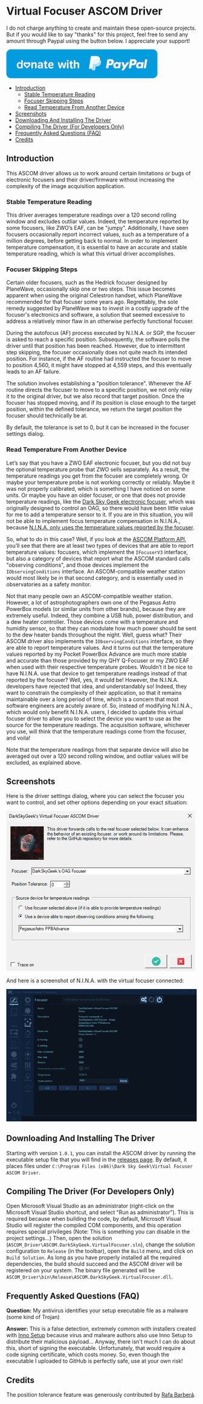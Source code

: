 # Virtual Focuser ASCOM Driver

I do not charge anything to create and maintain these open-source projects. But if you would like to say "thanks" for this project, feel free to send any amount through Paypal using the button below. I appreciate your support!

[![](images/donate.png)](https://www.paypal.com/donate/?hosted_button_id=49UXY8F6VVYFA)

* [Introduction](#introduction)
  + [Stable Temperature Reading](#stable-temperature-reading)
  + [Focuser Skipping Steps](#focuser-skipping-steps)
  + [Read Temperature From Another Device](#read-temperature-from-another-device)
* [Screenshots](#screenshots)
* [Downloading And Installing The Driver](#downloading-and-installing-the-driver)
* [Compiling The Driver (For Developers Only)](#compiling-the-driver-for-developers-only)
* [Frequently Asked Questions (FAQ)](#frequently-asked-questions-faq)
* [Credits](#credits)

## Introduction

This ASCOM driver allows us to work around certain limitations or bugs of electronic focusers and their driver/firmware without increasing the complexity of the image acquisition application.

### Stable Temperature Reading

This driver averages temperature readings over a 120 second rolling window and excludes outliar values. Indeed, the temperature reported by some focusers, like ZWO’s EAF, can be "jumpy". Additionally, I have seen focusers occasionally report incorrect values, such as a temperature of a million degrees, before getting back to normal. In order to implement temperature compensation, it is essential to have an accurate and stable temperature reading, which is what this virtual driver accomplishes.

### Focuser Skipping Steps

Certain older focusers, such as the Hedrick focuser designed by PlaneWave, occasionally skip one or two steps. This issue becomes apparent when using the original Celestron handset, which PlaneWave recommended for that focuser some years ago. Regrettably, the sole remedy suggested by PlaneWave was to invest in a costly upgrade of the focuser's electronics and software, a solution that seemed excessive to address a relatively minor flaw in an otherwise perfectly functional focuser.

During the autofocus (AF) process executed by N.I.N.A. or SGP, the focuser is asked to reach a specific position. Subsequently, the software polls the driver until that position has been reached. However, due to intermittent step skipping, the focuser occasionally does not quite reach its intended position. For instance, if the AF routine had instructed the focuser to move to position 4,560, it might have stopped at 4,559 steps, and this eventually leads to an AF failure.

The solution involves establishing a "position tolerance". Whenever the AF routine directs the focuser to move to a specific position, we not only relay it to the original driver, but we also record that target position. Once the focuser has stopped moving, and if its position is close enough to the target position, within the defined tolerance, we return the target position the focuser should technically be at.

By default, the tolerance is set to 0, but it can be increased in the focuser settings dialog.

### Read Temperature From Another Device

Let’s say that you have a ZWO EAF electronic focuser, but you did not buy the optional temperature probe that ZWO sells separately. As a result, the temperature readings you get from the focuser are completely wrong. Or maybe your temperature probe is not working correctly or reliably. Maybe it was not properly calibrated, which is something I have noticed on some units. Or maybe you have an older focuser, or one that does not provide temperature readings, like the [Dark Sky Geek electronic focuser](https://github.com/jlecomte/ascom-oag-focuser), which was originally designed to control an OAG, so there would have been little value for me to add a temperature sensor to it. If you are in this situation, you will not be able to implement focus temperature compensation in N.I.N.A., because <ins>N.I.N.A. only uses the temperature values reported by the focuser</ins>.

So, what to do in this case? Well, if you look at the [ASCOM Platform API](https://ascom-standards.org/Help/Developer/html/G_ASCOM.htm), you’ll see that there are at least two types of devices that are able to report temperature values: focusers, which implement the `IFocuserV3` interface, but also a category of devices that report what the ASCOM standard calls "observing conditions", and those devices implement the `IObservingConditions` interface. An ASCOM-compatible weather station would most likely be in that second category, and is essentially used in observatories as a safety monitor.

Not that many people own an ASCOM-compatible weather station. However, a lot of astrophotographers own one of the Pegasus Astro PowerBox models (or similar units from other brands), because they are extremely useful. Indeed, they combine a USB hub, power distribution, and a dew heater controller. Those devices come with a temperature and humidity sensor, so that they can modulate how much power should be sent to the dew heater bands throughout the night. Well, guess what? Their ASCOM driver also implements the `IObservingConditions` interface, so they are able to report temperature values. And it turns out that the temperature values reported by my Pocket PowerBox Advance are much more stable and accurate than those provided by my QHY Q-Focuser or my ZWO EAF when used with their respective temperature probes. Wouldn’t it be nice to have N.I.N.A. use that device to get temperature readings instead of that reported by the focuser? Well, yes, it would be! However, the N.I.N.A. developers have rejected that idea, and understandably so! Indeed, they want to constrain the complexity of their application, so that it remains maintainable over a long period of time, which is a concern that most software engineers are acutely aware of. So, instead of modifying N.I.N.A., which would only benefit N.I.N.A. users, I decided to update this virtual focuser driver to allow you to select the device you want to use as the source for the temperature readings. The acquisition software, whichever you use, will think that the temperature readings come from the focuser, and voila!

Note that the temperature readings from that separate device will also be averaged out over a 120 second rolling window, and outliar values will be excluded, as explained above.

## Screenshots

Here is the driver settings dialog, where you can select the focuser you want to control, and set other options depending on your exact situation:

![Screenshot of settings dialog](images/settings-dialog.png)

And here is a screenshot of N.I.N.A. with the virtual focuser connected:

![Screenshot of N.I.N.A. with the virtual focuser connected](images/nina-screenshot.png)

## Downloading And Installing The Driver

Starting with version `1.0.1`, you can install the ASCOM driver by running the executable setup file that you will find in the [releases page](https://github.com/jlecomte/ascom-virtual-focuser/releases). By default, it places files under `C:\Program Files (x86)\Dark Sky Geek\Virtual Focuser ASCOM Driver`.

## Compiling The Driver (For Developers Only)

Open Microsoft Visual Studio as an administrator (right-click on the Microsoft Visual Studio shortcut, and select "Run as administrator"). This is required because when building the code, by default, Microsoft Visual Studio will register the compiled COM components, and this operation requires special privileges (Note: This is something you can disable in the project settings...) Then, open the solution (`ASCOM_Driver\ASCOM.DarkSkyGeek.VirtualFocuser.sln`), change the solution configuration to `Release` (in the toolbar), open the `Build` menu, and click on `Build Solution`. As long as you have properly installed all the required dependencies, the build should succeed and the ASCOM driver will be registered on your system. The binary file generated will be `ASCOM_Driver\bin\Release\ASCOM.DarkSkyGeek.VirtualFocuser.dll`.

## Frequently Asked Questions (FAQ)

**Question:** My antivirus identifies your setup executable file as a malware (some kind of Trojan)

**Answer:** This is a false detection, extremely common with installers created with [Inno Setup](https://jrsoftware.org/isinfo.php) because virus and malware authors also use Inno Setup to distribute their malicious payload... Anyway, there isn't much I can do about this, short of signing the executable. Unfortunately, that would require a code signing certificate, which costs money. So, even though the executable I uploaded to GitHub is perfectly safe, use at your own risk!

## Credits

The position tolerance feature was generously contributed by [Rafa Barberá](https://github.com/rbarbera).
